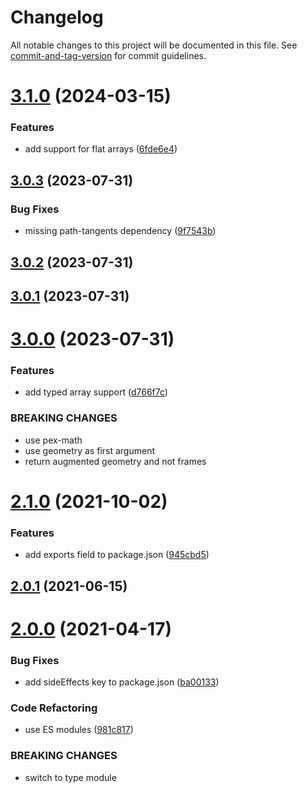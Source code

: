 # Changelog

All notable changes to this project will be documented in this file. See [commit-and-tag-version](https://github.com/absolute-version/commit-and-tag-version) for commit guidelines.

# [3.1.0](https://github.com/dmnsgn/frenet-serret-frames/compare/v3.0.3...v3.1.0) (2024-03-15)


### Features

* add support for flat arrays ([6fde6e4](https://github.com/dmnsgn/frenet-serret-frames/commit/6fde6e46b2417b6510c621047f20746dbeb86599))



## [3.0.3](https://github.com/dmnsgn/frenet-serret-frames/compare/v3.0.2...v3.0.3) (2023-07-31)


### Bug Fixes

* missing path-tangents dependency ([9f7543b](https://github.com/dmnsgn/frenet-serret-frames/commit/9f7543bd52663c7f72e87578c4e29b0d486159aa))



## [3.0.2](https://github.com/dmnsgn/frenet-serret-frames/compare/v3.0.1...v3.0.2) (2023-07-31)



## [3.0.1](https://github.com/dmnsgn/frenet-serret-frames/compare/v3.0.0...v3.0.1) (2023-07-31)



# [3.0.0](https://github.com/dmnsgn/frenet-serret-frames/compare/v2.1.0...v3.0.0) (2023-07-31)


### Features

* add typed array support ([d766f7c](https://github.com/dmnsgn/frenet-serret-frames/commit/d766f7c1beafcd23130d95f4bc6faa591ae07f10))


### BREAKING CHANGES

* use pex-math
* use geometry as first argument
* return augmented geometry and not frames



# [2.1.0](https://github.com/dmnsgn/frenet-serret-frames/compare/v2.0.1...v2.1.0) (2021-10-02)


### Features

* add exports field to package.json ([945cbd5](https://github.com/dmnsgn/frenet-serret-frames/commit/945cbd556f7035ace5c4083d74e15cccc9307611))



## [2.0.1](https://github.com/dmnsgn/frenet-serret-frames/compare/v2.0.0...v2.0.1) (2021-06-15)



# [2.0.0](https://github.com/dmnsgn/frenet-serret-frames/compare/v1.1.0...v2.0.0) (2021-04-17)


### Bug Fixes

* add sideEffects key to package.json ([ba00133](https://github.com/dmnsgn/frenet-serret-frames/commit/ba00133db2df588228c28ac8d004307a0c0fe27d))


### Code Refactoring

* use ES modules ([981c817](https://github.com/dmnsgn/frenet-serret-frames/commit/981c8177a6772e7ca4ec14629e405e889434cbd4))


### BREAKING CHANGES

* switch to type module
